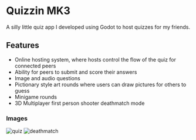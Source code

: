 # Quizzin MK3
A silly little quiz app I developed using Godot to host quizzes for my friends.

## Features
- Online hosting system, where hosts control the flow of the quiz for connected peers
- Ability for peers to submit and score their answers
- Image and audio questions
- Pictionary style art rounds where users can draw pictures for others to guess
- Minigame rounds
- 3D Multiplayer first person shooter deathmatch mode

### Images
![quiz](https://i.imgur.com/JLBGwqU.png)
![deathmatch](https://i.imgur.com/oc6gM5f.png)
